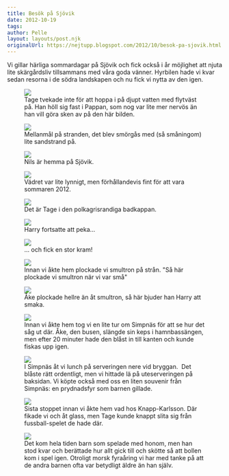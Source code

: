 ```yaml
---
title: Besök på Sjövik
date: 2012-10-19
tags: 	
author: Pelle
layout: layouts/post.njk
originalUrl: https://nejtupp.blogspot.com/2012/10/besok-pa-sjovik.html
---
```


Vi gillar härliga sommardagar på Sjövik och fick också i år möjlighet att njuta lite skärgårdsliv tillsammans med våra goda vänner. Hyrbilen hade vi kvar sedan resorna i de södra landskapen och nu fick vi nytta av den igen.

<figure>
	<img src="../../../../img/Sjo%CC%88vik-5C5C6977.jpg">
	<figcaption>Tage tvekade inte för att hoppa i på djupt vatten med flytväst på. Han höll sig fast i Pappan, som nog var lite mer nervös än han vill göra sken av på den här bilden. </figcaption>
</figure>

<figure>
	<img src="../../../../img/Sjo%CC%88vik-5C5C7005.jpg">
	<figcaption>Mellanmål på stranden, det blev smörgås med (så småningom) lite sandstrand på.</figcaption>
</figure>

<figure>
	<img src="../../../../img/Sjo%CC%88vik-5C5C7021.jpg">
	<figcaption>Nils är hemma på Sjövik.</figcaption>
</figure>

<figure>
	<img src="../../../../img/Sjo%CC%88vik-5C5C7031.jpg">
	<figcaption>Vädret var lite lynnigt, men förhållandevis fint för att vara sommaren 2012.</figcaption>
</figure>

<figure>
	<img src="../../../../img/Sjo%CC%88vik-5C5C7025.jpg">
	<figcaption>Det är Tage i den polkagrisrandiga badkappan.</figcaption>
</figure>

<figure>
	<img src="../../../../img/Sjo%CC%88vik-5C5C7049.jpg">
	<figcaption>Harry fortsatte att peka...</figcaption>
</figure>

<figure>
	<img src="../../../../img/Sjo%CC%88vik-5C5C7047.jpg">
	<figcaption>... och fick en stor kram!</figcaption>
</figure>

<figure>
	<img src="../../../../img/Sjo%CC%88vik-5C5C7063.jpg">
	<figcaption>Innan vi åkte hem plockade vi smultron på strån. "Så här plockade vi smultron när vi var små"</figcaption>
</figure>

<figure>
	<img src="../../../../img/Sjo%CC%88vik-5C5C7076.jpg">
	<figcaption>Åke plockade hellre än åt smultron, så här bjuder han Harry att smaka.</figcaption>
</figure>

<figure>
	<img src="../../../../img/Sjo%CC%88vik-5C5C7108.jpg">
	<figcaption>Innan vi åkte hem tog vi en lite tur om Simpnäs för att se hur det såg ut där. Åke, den busen, slängde sin keps i hamnbassängen, men efter 20 minuter hade den blåst in till kanten och kunde fiskas upp igen.</figcaption>
</figure>

<figure>
	<img src="../../../../img/Sjo%CC%88vik-5C5C7111.jpg">
	<figcaption>I Simpnäs åt vi lunch på serveringen nere vid bryggan.  Det blåste rätt ordentligt, men vi hittade lä på uteserveringen på baksidan. Vi köpte också med oss en liten souvenir från Simpnäs: en prydnadsfyr som barnen gillade.</figcaption>
</figure>

<figure>
	<img src="../../../../img/Sjo%CC%88vik-5C5C7140.jpg">
	<figcaption>Sista stoppet innan vi åkte hem vad hos Knapp-Karlsson. Där fikade vi och åt glass, men Tage kunde knappt slita sig från fussball-spelet de hade där. </figcaption>
</figure>

<figure>
	<img src="../../../../img/Sjo%CC%88vik-5C5C7139.jpg">
	<figcaption>Det kom hela tiden barn som spelade med honom, men han stod kvar och berättade hur allt gick till och skötte så att bollen kom i spel igen. Otroligt morsk fyraåring vi har med tanke på att de andra barnen ofta var betydligt äldre än han själv.</figcaption>
</figure>
